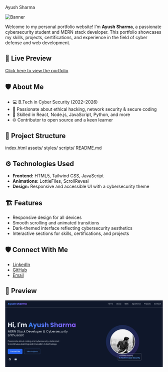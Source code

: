  Ayush Sharma

![Banner](https://img.shields.io/badge/Cybersecurity-Portfolio-blueviolet?style=for-the-badge)

Welcome to my personal portfolio website! I’m **Ayush Sharma**, a passionate cybersecurity student and MERN stack developer. This portfolio showcases my skills, projects, certifications, and experience in the field of cyber defense and web development.

## 🔗 Live Preview

[Click here to view the portfolio](https://ayush1918.github.io/ayush-sharma-portfolio/)  


## 🛡️ About Me

- 💻 B.Tech in Cyber Security (2022–2026)
- 🔐 Passionate about ethical hacking, network security & secure coding
- 🚀 Skilled in React, Node.js, JavaScript, Python, and more
- 🌐 Contributor to open source and a keen learner

## 📁 Project Structure
   index.html
   assets/
   styles/
   scripts/
   README.md


## ⚙️ Technologies Used

- **Frontend:** HTML5, Tailwind CSS, JavaScript
- **Animations:** LottieFiles, ScrollReveal
- **Design:** Responsive and accessible UI with a cybersecurity theme

## 🏗️ Features

- Responsive design for all devices
- Smooth scrolling and animated transitions
- Dark-themed interface reflecting cybersecurity aesthetics
- Interactive sections for skills, certifications, and projects

## 🛡️ Connect With Me

- [LinkedIn](https://linkedin.com/in/ayush-sharma-884595255)
- [GitHub](https://github.com/ayush1918)
- [Email](mailto:ayushsharmahr4@gmail.com)
  

## 📸 Preview

![Screenshot](https://github.com/ayush1918/ayush-sharma-portfolio/blob/main/assest/preview.png)




